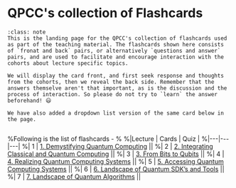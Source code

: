 # QPCC's collection of Flashcards

```{admonition} About flashcards
:class: note
This is the landing page for the QPCC's collection of flashcards used as part of the teaching material. The flashcards shown here consists of `fronat and back` pairs, or alternatively `questions and answer` pairs, and are used to facilitate and encourage interaction with the cohorts about lecture specific topics.

We will display the card front, and first seek response and thoughts from the cohorts, then we reveal the back side. Remember that the answers themselve aren't that important, as is the discussion and the process of interaction. So please do not try to `learn` the answer beforehand! 😃

We have also added a dropdown list version of the same card below in the page.
```

```{tableofcontents}
```






%Following is the list of flashcards -
%
%|Lecture | Cards | Quiz |
%|---|---|---|
%| 1 | [1. Demystifying Quantum Computing](./material/cards-1.ipynb) ||
%| 2 | [2. Integrating Classical and Quantum Computing](./material/cards-2.ipynb) ||
%| 3 | [3. From Bits to Qubits](./material/cards-3.ipynb) ||
%| 4 | [4. Realizing Quantum Computing Systems](./material/cards-4.ipynb) ||
%| 5 | [5. Accessing Quantum Computing Systems](./material/cards-5.ipynb) ||
%| 6 | [6. Landscape of Quantum SDK’s and Tools](./material/cards-6.ipynb) ||
%| 7 | [7. Landscape of Quantum Algorithms](./material/cards-7.ipynb) ||
